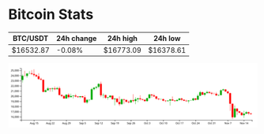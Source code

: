 # Bitcoin Stats

BTC/USDT|24h change|24h high|24h low|
|---|---|---|---|
|$16532.87|-0.08%|$16773.09|$16378.61|

<img src="./chart.svg">
